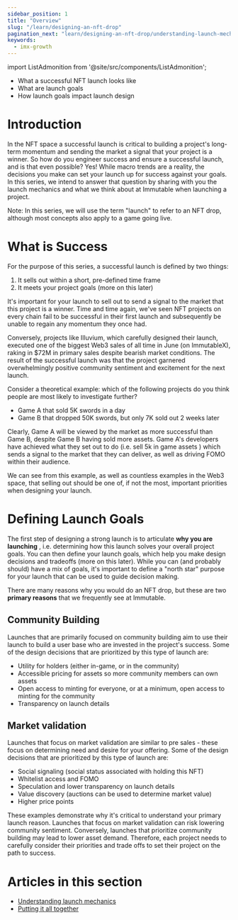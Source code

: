 ```yaml
---
sidebar_position: 1
title: "Overview"
slug: "/learn/designing-an-nft-drop"
pagination_next: "learn/designing-an-nft-drop/understanding-launch-mechanics"
keywords:
  - imx-growth
---
```


import ListAdmonition from '@site/src/components/ListAdmonition';

<ListAdmonition>
    <ul>
        <li>What a successful NFT launch looks like</li>
        <li> What are launch goals</li>
        <li> How launch goals impact launch design </li>
     </ul>
</ListAdmonition>

# Introduction

In the NFT space a successful launch is critical to building a project's long-term momentum and sending the market a signal that your project is a winner. So how do you engineer success and ensure a successful launch, and is that even possible? Yes! While macro trends are a reality, the decisions you make can set your launch up for success against your goals. In this series, we intend to answer that question by sharing with you the launch mechanics and what we think about at Immutable when launching a project.

Note: In this series, we will use the term "launch" to refer to an NFT drop, although most concepts also apply to a game going live.

# What is Success

For the purpose of this series, a successful launch is defined by two things:

1. It sells out within a short, pre-defined time frame
2. It meets your project goals (more on this later)

It's important for your launch to sell out to send a signal to the market that this project is a winner. Time and time again, we've seen NFT projects on every chain fail to be successful in their first launch and subsequently be unable to regain any momentum they once had.

Conversely, projects like Illuvium, which carefully designed their launch, executed one of the biggest Web3 sales of all time in June (on ImmutableX), raking in $72M in primary sales despite bearish market conditions. The result of the successful launch was that the project garnered overwhelmingly positive community sentiment and excitement for the next launch.

Consider a theoretical example: which of the following projects do you think people are most likely to investigate further?

- Game A that sold 5K swords in a day
- Game B that dropped 50K swords, but only 7K sold out 2 weeks later

Clearly, Game A will be viewed by the market as more successful than Game B, despite Game B having sold more assets. Game A's developers have achieved what they set out to do (i.e. sell 5k in game assets ) which sends a signal to the market that they can deliver, as well as driving FOMO within their audience.

We can see from this example, as well as countless examples in the Web3 space, that selling out should be one of, if not the most, important priorities when designing your launch.

# Defining Launch Goals

The first step of designing a strong launch is to articulate **why you are launching** , i.e. determining how this launch solves your overall project goals. You can then define your launch goals, which help you make design decisions and tradeoffs (more on this later). While you can (and probably should) have a mix of goals, it's important to define a "north star" purpose for your launch that can be used to guide decision making.

There are many reasons why you would do an NFT drop, but these are two **primary reasons** that we frequently see at Immutable.

## Community Building

Launches that are primarily focused on community building aim to use their launch to build a user base who are invested in the project's success. Some of the design decisions that are prioritized by this type of launch are:

- Utility for holders (either in-game, or in the community)
- Accessible pricing for assets so more community members can own assets
- Open access to minting for everyone, or at a minimum, open access to minting for the community
- Transparency on launch details

## Market validation

Launches that focus on market validation are similar to pre sales - these focus on determining need and desire for your offering. Some of the design decisions that are prioritized by this type of launch are:

- Social signaling (social status associated with holding this NFT)
- Whitelist access and FOMO
- Speculation and lower transparency on launch details
- Value discovery (auctions can be used to determine market value)
- Higher price points

These examples demonstrate why it's critical to understand your primary launch reason. Launches that focus on market validation can risk lowering community sentiment. Conversely, launches that prioritize community building may lead to lower asset demand. Therefore, each project needs to carefully consider their priorities and trade offs to set their project on the path to success.

# Articles in this section

- [Understanding launch mechanics](understanding-launch-mechanics)
- [Putting it all together](putting-it-all-together)
